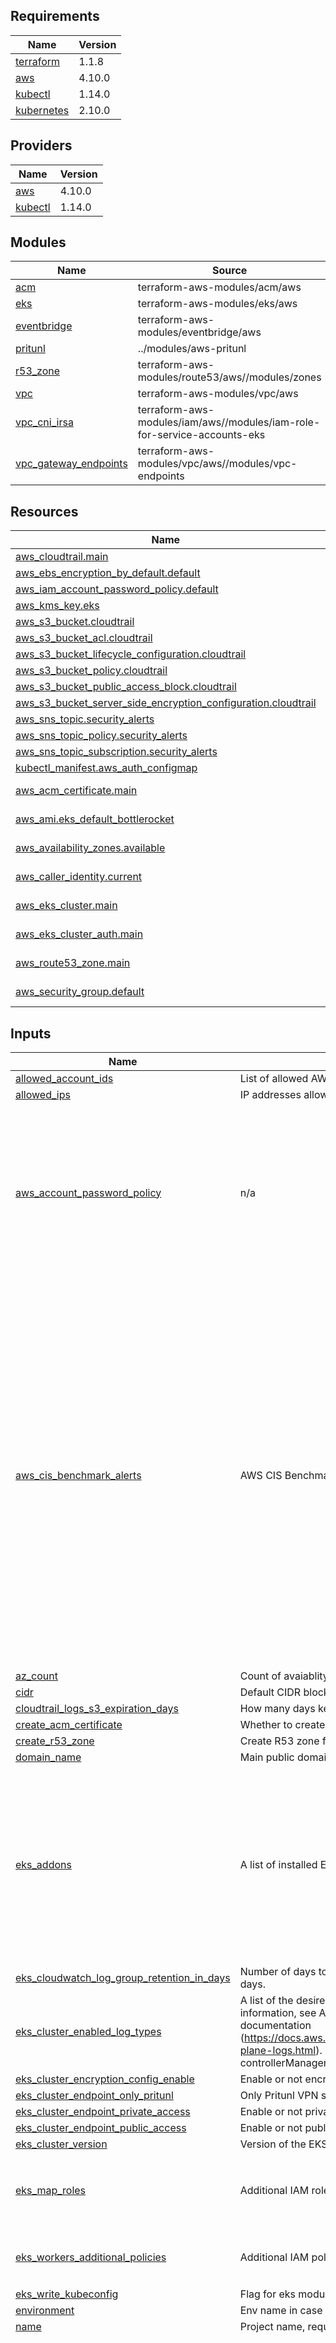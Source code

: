 ## Requirements

| Name | Version |
|------|---------|
| <a name="requirement_terraform"></a> [terraform](#requirement\_terraform) | 1.1.8 |
| <a name="requirement_aws"></a> [aws](#requirement\_aws) | 4.10.0 |
| <a name="requirement_kubectl"></a> [kubectl](#requirement\_kubectl) | 1.14.0 |
| <a name="requirement_kubernetes"></a> [kubernetes](#requirement\_kubernetes) | 2.10.0 |

## Providers

| Name | Version |
|------|---------|
| <a name="provider_aws"></a> [aws](#provider\_aws) | 4.10.0 |
| <a name="provider_kubectl"></a> [kubectl](#provider\_kubectl) | 1.14.0 |

## Modules

| Name | Source | Version |
|------|--------|---------|
| <a name="module_acm"></a> [acm](#module\_acm) | terraform-aws-modules/acm/aws | 3.3.0 |
| <a name="module_eks"></a> [eks](#module\_eks) | terraform-aws-modules/eks/aws | 18.9.0 |
| <a name="module_eventbridge"></a> [eventbridge](#module\_eventbridge) | terraform-aws-modules/eventbridge/aws | 1.14.0 |
| <a name="module_pritunl"></a> [pritunl](#module\_pritunl) | ../modules/aws-pritunl | n/a |
| <a name="module_r53_zone"></a> [r53\_zone](#module\_r53\_zone) | terraform-aws-modules/route53/aws//modules/zones | 2.5.0 |
| <a name="module_vpc"></a> [vpc](#module\_vpc) | terraform-aws-modules/vpc/aws | 3.12.0 |
| <a name="module_vpc_cni_irsa"></a> [vpc\_cni\_irsa](#module\_vpc\_cni\_irsa) | terraform-aws-modules/iam/aws//modules/iam-role-for-service-accounts-eks | 4.14.0 |
| <a name="module_vpc_gateway_endpoints"></a> [vpc\_gateway\_endpoints](#module\_vpc\_gateway\_endpoints) | terraform-aws-modules/vpc/aws//modules/vpc-endpoints | 3.12.0 |

## Resources

| Name | Type |
|------|------|
| [aws_cloudtrail.main](https://registry.terraform.io/providers/aws/4.10.0/docs/resources/cloudtrail) | resource |
| [aws_ebs_encryption_by_default.default](https://registry.terraform.io/providers/aws/4.10.0/docs/resources/ebs_encryption_by_default) | resource |
| [aws_iam_account_password_policy.default](https://registry.terraform.io/providers/aws/4.10.0/docs/resources/iam_account_password_policy) | resource |
| [aws_kms_key.eks](https://registry.terraform.io/providers/aws/4.10.0/docs/resources/kms_key) | resource |
| [aws_s3_bucket.cloudtrail](https://registry.terraform.io/providers/aws/4.10.0/docs/resources/s3_bucket) | resource |
| [aws_s3_bucket_acl.cloudtrail](https://registry.terraform.io/providers/aws/4.10.0/docs/resources/s3_bucket_acl) | resource |
| [aws_s3_bucket_lifecycle_configuration.cloudtrail](https://registry.terraform.io/providers/aws/4.10.0/docs/resources/s3_bucket_lifecycle_configuration) | resource |
| [aws_s3_bucket_policy.cloudtrail](https://registry.terraform.io/providers/aws/4.10.0/docs/resources/s3_bucket_policy) | resource |
| [aws_s3_bucket_public_access_block.cloudtrail](https://registry.terraform.io/providers/aws/4.10.0/docs/resources/s3_bucket_public_access_block) | resource |
| [aws_s3_bucket_server_side_encryption_configuration.cloudtrail](https://registry.terraform.io/providers/aws/4.10.0/docs/resources/s3_bucket_server_side_encryption_configuration) | resource |
| [aws_sns_topic.security_alerts](https://registry.terraform.io/providers/aws/4.10.0/docs/resources/sns_topic) | resource |
| [aws_sns_topic_policy.security_alerts](https://registry.terraform.io/providers/aws/4.10.0/docs/resources/sns_topic_policy) | resource |
| [aws_sns_topic_subscription.security_alerts](https://registry.terraform.io/providers/aws/4.10.0/docs/resources/sns_topic_subscription) | resource |
| [kubectl_manifest.aws_auth_configmap](https://registry.terraform.io/providers/gavinbunney/kubectl/1.14.0/docs/resources/manifest) | resource |
| [aws_acm_certificate.main](https://registry.terraform.io/providers/aws/4.10.0/docs/data-sources/acm_certificate) | data source |
| [aws_ami.eks_default_bottlerocket](https://registry.terraform.io/providers/aws/4.10.0/docs/data-sources/ami) | data source |
| [aws_availability_zones.available](https://registry.terraform.io/providers/aws/4.10.0/docs/data-sources/availability_zones) | data source |
| [aws_caller_identity.current](https://registry.terraform.io/providers/aws/4.10.0/docs/data-sources/caller_identity) | data source |
| [aws_eks_cluster.main](https://registry.terraform.io/providers/aws/4.10.0/docs/data-sources/eks_cluster) | data source |
| [aws_eks_cluster_auth.main](https://registry.terraform.io/providers/aws/4.10.0/docs/data-sources/eks_cluster_auth) | data source |
| [aws_route53_zone.main](https://registry.terraform.io/providers/aws/4.10.0/docs/data-sources/route53_zone) | data source |
| [aws_security_group.default](https://registry.terraform.io/providers/aws/4.10.0/docs/data-sources/security_group) | data source |

## Inputs

| Name | Description | Type | Default | Required |
|------|-------------|------|---------|:--------:|
| <a name="input_allowed_account_ids"></a> [allowed\_account\_ids](#input\_allowed\_account\_ids) | List of allowed AWS account IDs | `list` | `[]` | no |
| <a name="input_allowed_ips"></a> [allowed\_ips](#input\_allowed\_ips) | IP addresses allowed to connect to private resources | `list(any)` | `[]` | no |
| <a name="input_aws_account_password_policy"></a> [aws\_account\_password\_policy](#input\_aws\_account\_password\_policy) | n/a | `any` | <pre>{<br>  "allow_users_to_change_password": true,<br>  "create": true,<br>  "hard_expiry": false,<br>  "max_password_age": 90,<br>  "minimum_password_length": 14,<br>  "password_reuse_prevention": 10,<br>  "require_lowercase_characters": true,<br>  "require_numbers": true,<br>  "require_symbols": true,<br>  "require_uppercase_characters": true<br>}</pre> | no |
| <a name="input_aws_cis_benchmark_alerts"></a> [aws\_cis\_benchmark\_alerts](#input\_aws\_cis\_benchmark\_alerts) | AWS CIS Benchmark alerts configuration | `any` | <pre>{<br>  "email": "demo@example.com",<br>  "enabled": "false",<br>  "rules": {<br>    "aws_config_changes_enabled": true,<br>    "cloudtrail_configuration_changes_enabled": true,<br>    "console_login_failed_enabled": true,<br>    "consolelogin_without_mfa_enabled": true,<br>    "iam_policy_changes_enabled": true,<br>    "kms_cmk_delete_or_disable_enabled": true,<br>    "nacl_changes_enabled": true,<br>    "network_gateway_changes_enabled": true,<br>    "organization_changes_enabled": true,<br>    "parameter_store_actions_enabled": true,<br>    "route_table_changes_enabled": true,<br>    "s3_bucket_policy_changes_enabled": true,<br>    "secrets_manager_actions_enabled": true,<br>    "security_group_changes_enabled": true,<br>    "unauthorized_api_calls_enabled": true,<br>    "usage_of_root_account_enabled": true,<br>    "vpc_changes_enabled": true<br>  }<br>}</pre> | no |
| <a name="input_az_count"></a> [az\_count](#input\_az\_count) | Count of avaiablity zones, min 2 | `number` | `3` | no |
| <a name="input_cidr"></a> [cidr](#input\_cidr) | Default CIDR block for VPC | `string` | `"10.0.0.0/16"` | no |
| <a name="input_cloudtrail_logs_s3_expiration_days"></a> [cloudtrail\_logs\_s3\_expiration\_days](#input\_cloudtrail\_logs\_s3\_expiration\_days) | How many days keep cloudtrail logs on S3 | `string` | `180` | no |
| <a name="input_create_acm_certificate"></a> [create\_acm\_certificate](#input\_create\_acm\_certificate) | Whether to create acm certificate or use existing | `bool` | `false` | no |
| <a name="input_create_r53_zone"></a> [create\_r53\_zone](#input\_create\_r53\_zone) | Create R53 zone for main public domain | `bool` | `false` | no |
| <a name="input_domain_name"></a> [domain\_name](#input\_domain\_name) | Main public domain name | `any` | n/a | yes |
| <a name="input_eks_addons"></a> [eks\_addons](#input\_eks\_addons) | A list of installed EKS add-ons | `map` | <pre>{<br>  "coredns": {<br>    "addon_version": "v1.8.7-eksbuild.1",<br>    "resolve_conflicts": "OVERWRITE"<br>  },<br>  "kube-proxy": {<br>    "addon_version": "v1.22.6-eksbuild.1",<br>    "resolve_conflicts": "OVERWRITE"<br>  },<br>  "vpc-cni": {<br>    "addon_version": "v1.11.0-eksbuild.1",<br>    "resolve_conflicts": "OVERWRITE"<br>  }<br>}</pre> | no |
| <a name="input_eks_cloudwatch_log_group_retention_in_days"></a> [eks\_cloudwatch\_log\_group\_retention\_in\_days](#input\_eks\_cloudwatch\_log\_group\_retention\_in\_days) | Number of days to retain log events. Default retention - 90 days. | `number` | `90` | no |
| <a name="input_eks_cluster_enabled_log_types"></a> [eks\_cluster\_enabled\_log\_types](#input\_eks\_cluster\_enabled\_log\_types) | A list of the desired control plane logging to enable. For more information, see Amazon EKS Control Plane Logging documentation (https://docs.aws.amazon.com/eks/latest/userguide/control-plane-logs.html). Possible values: api, audit, authenticator, controllerManager, scheduler | `list(string)` | <pre>[<br>  "audit"<br>]</pre> | no |
| <a name="input_eks_cluster_encryption_config_enable"></a> [eks\_cluster\_encryption\_config\_enable](#input\_eks\_cluster\_encryption\_config\_enable) | Enable or not encryption for k8s secrets with aws-kms | `bool` | `false` | no |
| <a name="input_eks_cluster_endpoint_only_pritunl"></a> [eks\_cluster\_endpoint\_only\_pritunl](#input\_eks\_cluster\_endpoint\_only\_pritunl) | Only Pritunl VPN server will have access to eks endpoint. | `bool` | `false` | no |
| <a name="input_eks_cluster_endpoint_private_access"></a> [eks\_cluster\_endpoint\_private\_access](#input\_eks\_cluster\_endpoint\_private\_access) | Enable or not private access to cluster endpoint | `bool` | `false` | no |
| <a name="input_eks_cluster_endpoint_public_access"></a> [eks\_cluster\_endpoint\_public\_access](#input\_eks\_cluster\_endpoint\_public\_access) | Enable or not public access to cluster endpoint | `bool` | `true` | no |
| <a name="input_eks_cluster_version"></a> [eks\_cluster\_version](#input\_eks\_cluster\_version) | Version of the EKS K8S cluster | `string` | `"1.22"` | no |
| <a name="input_eks_map_roles"></a> [eks\_map\_roles](#input\_eks\_map\_roles) | Additional IAM roles to add to the aws-auth configmap. | <pre>list(object({<br>    rolearn  = string<br>    username = string<br>    groups   = list(string)<br>  }))</pre> | `[]` | no |
| <a name="input_eks_workers_additional_policies"></a> [eks\_workers\_additional\_policies](#input\_eks\_workers\_additional\_policies) | Additional IAM policy attached to EKS worker nodes | `list(any)` | <pre>[<br>  "arn:aws:iam::aws:policy/AmazonSSMManagedInstanceCore"<br>]</pre> | no |
| <a name="input_eks_write_kubeconfig"></a> [eks\_write\_kubeconfig](#input\_eks\_write\_kubeconfig) | Flag for eks module to write kubeconfig | `bool` | `false` | no |
| <a name="input_environment"></a> [environment](#input\_environment) | Env name in case workspace wasn't used | `string` | `"demo"` | no |
| <a name="input_name"></a> [name](#input\_name) | Project name, required to create unique resource names | `any` | n/a | yes |
| <a name="input_node_group_br"></a> [node\_group\_br](#input\_node\_group\_br) | Bottlerocket node group configuration | <pre>object({<br>    instance_type              = string<br>    max_capacity               = number<br>    min_capacity               = number<br>    desired_capacity           = number<br>    capacity_rebalance         = bool<br>    use_mixed_instances_policy = bool<br>    mixed_instances_policy     = any<br>  })</pre> | <pre>{<br>  "capacity_rebalance": true,<br>  "desired_capacity": 0,<br>  "instance_type": "t3.medium",<br>  "max_capacity": 5,<br>  "min_capacity": 0,<br>  "mixed_instances_policy": {<br>    "instances_distribution": {<br>      "on_demand_base_capacity": 0,<br>      "on_demand_percentage_above_base_capacity": 0<br>    },<br>    "override": [<br>      {<br>        "instance_type": "t3.medium"<br>      },<br>      {<br>        "instance_type": "t3a.medium"<br>      }<br>    ]<br>  },<br>  "use_mixed_instances_policy": true<br>}</pre> | no |
| <a name="input_node_group_ci"></a> [node\_group\_ci](#input\_node\_group\_ci) | CI node group configuration | <pre>object({<br>    instance_type              = string<br>    max_capacity               = number<br>    min_capacity               = number<br>    desired_capacity           = number<br>    capacity_rebalance         = bool<br>    use_mixed_instances_policy = bool<br>    mixed_instances_policy     = any<br>  })</pre> | <pre>{<br>  "capacity_rebalance": false,<br>  "desired_capacity": 0,<br>  "instance_type": "t3.medium",<br>  "max_capacity": 5,<br>  "min_capacity": 0,<br>  "mixed_instances_policy": {<br>    "instances_distribution": {<br>      "on_demand_base_capacity": 0,<br>      "on_demand_percentage_above_base_capacity": 0<br>    },<br>    "override": [<br>      {<br>        "instance_type": "t3.medium"<br>      },<br>      {<br>        "instance_type": "t3a.medium"<br>      }<br>    ]<br>  },<br>  "use_mixed_instances_policy": true<br>}</pre> | no |
| <a name="input_node_group_ondemand"></a> [node\_group\_ondemand](#input\_node\_group\_ondemand) | Default ondemand node group configuration | <pre>object({<br>    instance_type              = string<br>    max_capacity               = number<br>    min_capacity               = number<br>    desired_capacity           = number<br>    capacity_rebalance         = bool<br>    use_mixed_instances_policy = bool<br>    mixed_instances_policy     = any<br>  })</pre> | <pre>{<br>  "capacity_rebalance": false,<br>  "desired_capacity": 1,<br>  "instance_type": "t3a.medium",<br>  "max_capacity": 5,<br>  "min_capacity": 1,<br>  "mixed_instances_policy": null,<br>  "use_mixed_instances_policy": false<br>}</pre> | no |
| <a name="input_node_group_spot"></a> [node\_group\_spot](#input\_node\_group\_spot) | Spot node group configuration | <pre>object({<br>    instance_type              = string<br>    max_capacity               = number<br>    min_capacity               = number<br>    desired_capacity           = number<br>    capacity_rebalance         = bool<br>    use_mixed_instances_policy = bool<br>    mixed_instances_policy     = any<br>  })</pre> | <pre>{<br>  "capacity_rebalance": true,<br>  "desired_capacity": 1,<br>  "instance_type": "t3.medium",<br>  "max_capacity": 5,<br>  "min_capacity": 0,<br>  "mixed_instances_policy": {<br>    "instances_distribution": {<br>      "on_demand_base_capacity": 0,<br>      "on_demand_percentage_above_base_capacity": 0<br>    },<br>    "override": [<br>      {<br>        "instance_type": "t3.medium"<br>      },<br>      {<br>        "instance_type": "t3a.medium"<br>      }<br>    ]<br>  },<br>  "use_mixed_instances_policy": true<br>}</pre> | no |
| <a name="input_pritunl_vpn_access_cidr_blocks"></a> [pritunl\_vpn\_access\_cidr\_blocks](#input\_pritunl\_vpn\_access\_cidr\_blocks) | IP address that will have access to the web console | `string` | `"127.0.0.1/32"` | no |
| <a name="input_pritunl_vpn_server_enable"></a> [pritunl\_vpn\_server\_enable](#input\_pritunl\_vpn\_server\_enable) | Indicates whether or not the Pritunl VPN server is deployed. | `bool` | `false` | no |
| <a name="input_region"></a> [region](#input\_region) | Default infrastructure region | `string` | `"us-east-1"` | no |
| <a name="input_short_region"></a> [short\_region](#input\_short\_region) | The abbreviated name of the region, required to form unique resource names | `map` | <pre>{<br>  "ap-east-1": "ape1",<br>  "ap-northeast-1": "apn1",<br>  "ap-northeast-2": "apn2",<br>  "ap-south-1": "aps1",<br>  "ap-southeast-1": "apse1",<br>  "ap-southeast-2": "apse2",<br>  "ca-central-1": "cac1",<br>  "cn-north-1": "cnn1",<br>  "cn-northwest-1": "cnnw1",<br>  "eu-central-1": "euc1",<br>  "eu-north-1": "eun1",<br>  "eu-west-1": "euw1",<br>  "eu-west-2": "euw2",<br>  "eu-west-3": "euw3",<br>  "sa-east-1": "sae1",<br>  "us-east-1": "use1",<br>  "us-east-2": "use2",<br>  "us-gov-east-1": "usge1",<br>  "us-gov-west-1": "usgw1",<br>  "us-west-1": "usw1",<br>  "us-west-2": "usw2"<br>}</pre> | no |
| <a name="input_single_nat_gateway"></a> [single\_nat\_gateway](#input\_single\_nat\_gateway) | Flag to create single nat gateway for all AZs | `bool` | `true` | no |
| <a name="input_zone_id"></a> [zone\_id](#input\_zone\_id) | R53 zone id for public domain | `any` | `null` | no |

## Outputs

| Name | Description |
|------|-------------|
| <a name="output_allowed_ips"></a> [allowed\_ips](#output\_allowed\_ips) | List of allowed ip's, used for direct ssh access to instances. |
| <a name="output_az_count"></a> [az\_count](#output\_az\_count) | Count of avaiablity zones, min 2 |
| <a name="output_domain_name"></a> [domain\_name](#output\_domain\_name) | Domain name |
| <a name="output_eks_cluster_endpoint"></a> [eks\_cluster\_endpoint](#output\_eks\_cluster\_endpoint) | Endpoint for EKS control plane. |
| <a name="output_eks_cluster_id"></a> [eks\_cluster\_id](#output\_eks\_cluster\_id) | n/a |
| <a name="output_eks_cluster_security_group_id"></a> [eks\_cluster\_security\_group\_id](#output\_eks\_cluster\_security\_group\_id) | Security group ids attached to the cluster control plane. |
| <a name="output_eks_kubectl_console_config"></a> [eks\_kubectl\_console\_config](#output\_eks\_kubectl\_console\_config) | description |
| <a name="output_eks_oidc_provider_arn"></a> [eks\_oidc\_provider\_arn](#output\_eks\_oidc\_provider\_arn) | ARN of EKS oidc provider |
| <a name="output_env"></a> [env](#output\_env) | Suffix for the hostname depending on workspace |
| <a name="output_name"></a> [name](#output\_name) | Project name, required to form unique resource names |
| <a name="output_name_wo_region"></a> [name\_wo\_region](#output\_name\_wo\_region) | Project name, required to form unique resource names without short region |
| <a name="output_region"></a> [region](#output\_region) | Target region for all infrastructure resources |
| <a name="output_route53_zone_id"></a> [route53\_zone\_id](#output\_route53\_zone\_id) | ID of domain zone |
| <a name="output_short_region"></a> [short\_region](#output\_short\_region) | The abbreviated name of the region, required to form unique resource names |
| <a name="output_ssl_certificate_arn"></a> [ssl\_certificate\_arn](#output\_ssl\_certificate\_arn) | ARN of SSL certificate |
| <a name="output_vpc_cidr"></a> [vpc\_cidr](#output\_vpc\_cidr) | CIDR block of infra VPC |
| <a name="output_vpc_database_subnets"></a> [vpc\_database\_subnets](#output\_vpc\_database\_subnets) | Database subnets of infra VPC |
| <a name="output_vpc_id"></a> [vpc\_id](#output\_vpc\_id) | ID of infra VPC |
| <a name="output_vpc_intra_subnets"></a> [vpc\_intra\_subnets](#output\_vpc\_intra\_subnets) | Private intra subnets |
| <a name="output_vpc_name"></a> [vpc\_name](#output\_vpc\_name) | Name of infra VPC |
| <a name="output_vpc_private_subnets"></a> [vpc\_private\_subnets](#output\_vpc\_private\_subnets) | Private subnets of infra VPC |
| <a name="output_vpc_public_subnets"></a> [vpc\_public\_subnets](#output\_vpc\_public\_subnets) | Public subnets of infra VPC |
